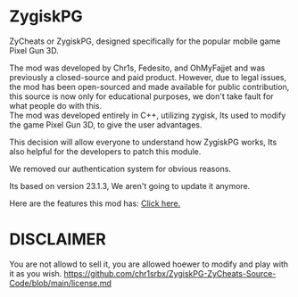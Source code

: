 # ZygiskPG
ZyCheats or ZygiskPG, designed specifically for the popular mobile game Pixel Gun 3D. 

The mod was developed by Chr1s, Fedesito, and OhMyFajjet and was previously a closed-source and paid product. 
However, due to legal issues, the mod has been open-sourced and made available for public contribution, this source is now only for educational purposes, we don't take fault for what people do with this.  
The mod was developed entirely in C++, utilizing zygisk, Its used to modify the game Pixel Gun 3D, to give the user advantages.  

This decision will allow everyone to understand how ZygiskPG works, Its also helpful for the developers to patch this module.  

We removed our authentication system for obvious reasons.

Its based on version 23.1.3, We aren't going to update it anymore.

Here are the features this mod has:  <a href="https://github.com/chr1srbx/ZygiskPG-ZyCheats-Source-Code/blob/main/Features.txt" target="_blank">Click here.</a>

# DISCLAIMER

You are not allowd to sell it, you are allowed hoewer to modify and play with it as you wish. https://github.com/chr1srbx/ZygiskPG-ZyCheats-Source-Code/blob/main/license.md
